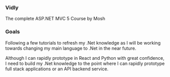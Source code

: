 ﻿### Vidly

The complete ASP.NET MVC 5 Course by Mosh

### Goals

Following a few tutorials to refresh my .Net knowledge as I will be working towards changing my main language to .Net in the near future.

Although I can rapidly prototype in React and Python with great confidence, I need to build my .Net knowledge to the point where I can rapidly prototype full stack applications or an API backend service.

